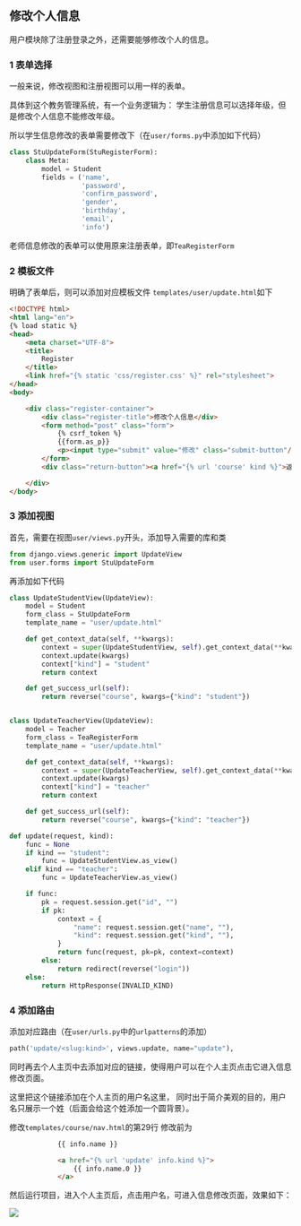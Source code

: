 ## 修改个人信息

用户模块除了注册登录之外，还需要能够修改个人的信息。

### 1 表单选择
一般来说，修改视图和注册视图可以用一样的表单。

具体到这个教务管理系统，有一个业务逻辑为：
学生注册信息可以选择年级，但是修改个人信息不能修改年级。

所以学生信息修改的表单需要修改下（在`user/forms.py`中添加如下代码）
```python
class StuUpdateForm(StuRegisterForm):
    class Meta:
        model = Student
        fields = ('name',
                  'password',
                  'confirm_password',
                  'gender',
                  'birthday',
                  'email',
                  'info')
```

老师信息修改的表单可以使用原来注册表单，即`TeaRegisterForm`

### 2 模板文件
明确了表单后，则可以添加对应模板文件
`templates/user/update.html`如下
```html
<!DOCTYPE html>
<html lang="en">
{% load static %}
<head>
    <meta charset="UTF-8">
    <title>
        Register
    </title>
    <link href="{% static 'css/register.css' %}" rel="stylesheet">
</head>
<body>

    <div class="register-container">
        <div class="register-title">修改个人信息</div>
        <form method="post" class="form">
            {% csrf_token %}
            {{form.as_p}}
            <p><input type="submit" value="修改" class="submit-button"/></p>
        </form>
        <div class="return-button"><a href="{% url 'course' kind %}">返回上一页</a></div>

    </div>
</body>
```

### 3 添加视图
首先，需要在视图`user/views.py`开头，添加导入需要的库和类
```python
from django.views.generic import UpdateView
from user.forms import StuUpdateForm
```
再添加如下代码
```python
class UpdateStudentView(UpdateView):
    model = Student
    form_class = StuUpdateForm
    template_name = "user/update.html"

    def get_context_data(self, **kwargs):
        context = super(UpdateStudentView, self).get_context_data(**kwargs)
        context.update(kwargs)
        context["kind"] = "student"
        return context

    def get_success_url(self):
        return reverse("course", kwargs={"kind": "student"})


class UpdateTeacherView(UpdateView):
    model = Teacher
    form_class = TeaRegisterForm
    template_name = "user/update.html"

    def get_context_data(self, **kwargs):
        context = super(UpdateTeacherView, self).get_context_data(**kwargs)
        context.update(kwargs)
        context["kind"] = "teacher"
        return context

    def get_success_url(self):
        return reverse("course", kwargs={"kind": "teacher"})

def update(request, kind):
    func = None
    if kind == "student":
        func = UpdateStudentView.as_view()
    elif kind == "teacher":
        func = UpdateTeacherView.as_view()

    if func:
        pk = request.session.get("id", "")
        if pk:
            context = {
                "name": request.session.get("name", ""),
                "kind": request.session.get("kind", ""),
            }
            return func(request, pk=pk, context=context)
        else:
            return redirect(reverse("login"))
    else:
        return HttpResponse(INVALID_KIND)
```

### 4 添加路由
添加对应路由（在`user/urls.py`中的`urlpatterns`的添加）
```python
path('update/<slug:kind>', views.update, name="update"),
```

同时再去个人主页中去添加对应的链接，使得用户可以在个人主页点击它进入信息修改页面。

这里把这个链接添加在个人主页的用户名这里，
同时出于简介美观的目的，用户名只展示一个姓（后面会给这个姓添加一个圆背景）。

修改`templates/course/nav.html`的第29行
修改前为
```html
            {{ info.name }}
```
```html
            <a href="{% url 'update' info.kind %}">
                {{ info.name.0 }}
            </a>
```

然后运行项目，进入个人主页后，点击用户名，可进入信息修改页面，效果如下：

![](https://raw.githubusercontent.com/BigShuang/SimpleStudentCourseManagementSystem/master/docs/img/7_1.png)




